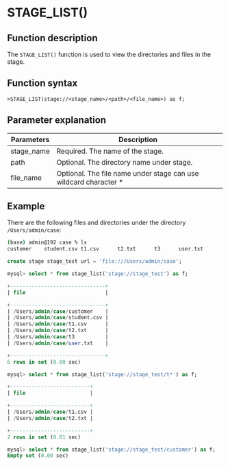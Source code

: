# **STAGE_LIST()**

## **Function description**

The `STAGE_LIST()` function is used to view the directories and files in the stage.

## **Function syntax**

```
>STAGE_LIST(stage://<stage_name>/<path>/<file_name>) as f;
```

## **Parameter explanation**

| Parameters | Description |
| ----| ----|
| stage_name | Required. The name of the stage. |
| path | Optional. The directory name under stage. |
| file_name | Optional. The file name under stage can use wildcard character *|

## **Example**

There are the following files and directories under the directory `/Users/admin/case`:

```bash
(base) admin@192 case % ls
customer	student.csv	t1.csv		t2.txt		t3		user.txt
```

```sql
create stage stage_test url = 'file:///Users/admin/case';

mysql> select * from stage_list('stage://stage_test') as f;

+-------------------------------+
| file                          |

+-------------------------------+
| /Users/admin/case/customer    |
| /Users/admin/case/student.csv |
| /Users/admin/case/t1.csv      |
| /Users/admin/case/t2.txt      |
| /Users/admin/case/t3          |
| /Users/admin/case/user.txt    |

+-------------------------------+
6 rows in set (0.00 sec)

mysql> select * from stage_list('stage://stage_test/t*') as f;

+--------------------------+
| file                     |

+--------------------------+
| /Users/admin/case/t1.csv |
| /Users/admin/case/t2.txt |

+--------------------------+
2 rows in set (0.01 sec)

mysql> select * from stage_list('stage://stage_test/customer') as f;
Empty set (0.00 sec)
```
